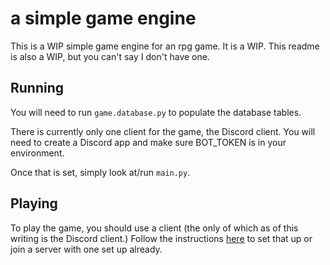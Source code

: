 a simple game engine
===

This is a WIP simple game engine for an rpg game.
It is a WIP. This readme is also a WIP, but you can't say I don't have one.

Running
---
You will need to run `game.database.py` to populate the database tables.

There is currently only one client for the game, the Discord client.
You will need to create a Discord app and make sure BOT_TOKEN is in your environment.

Once that is set, simply look at/run `main.py`.


Playing
---
To play the game, you should use a client (the only of which as of this writing is the Discord client.) Follow the
instructions [here](./docs/discord_client.md) to set that up or join a server with one set up already.